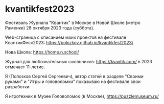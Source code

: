 # kvantikfest2023
Фестиваль Журнала "Квантик" в Москве в Новой Школе (метро Раменки) 28 октября 2023 года (суббота).

Web-страница с описанием моих проектов на фестивале КвантикФеск2023:
https://polozkov.github.io/kvantikfest2023/

Нова Школа:
https://home.n.school/

Журнал для любознательных школьников:
https://kvantik.com/
в 2023 отмечает 11-летие.

Я (Полозков Сергей Сергеевич), автор статей в разделе "Своими руками" и "Игры и головоломки" показываю на фестивале свои разработки

Я игротехник в Музее Головоломок (в Москве),
https://puzzlemuseum.ru/
